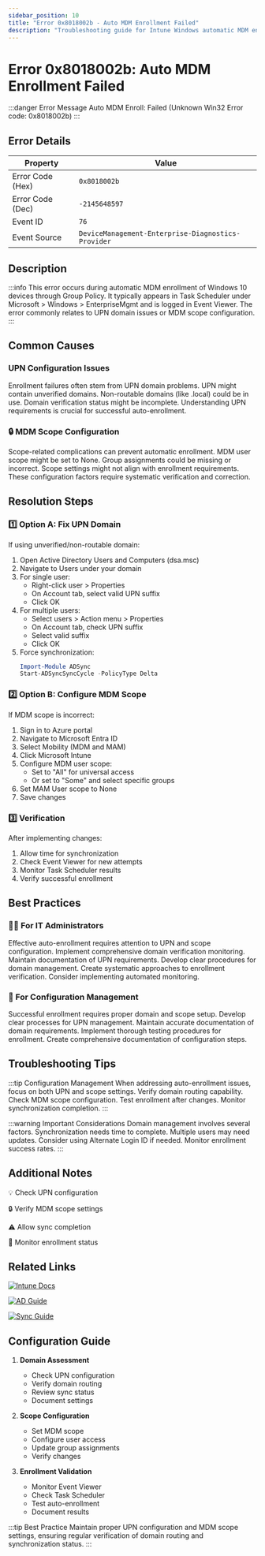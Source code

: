 ```yaml
---
sidebar_position: 10
title: "Error 0x8018002b - Auto MDM Enrollment Failed"
description: "Troubleshooting guide for Intune Windows automatic MDM enrollment error 0x8018002b"
---
```


# Error 0x8018002b: Auto MDM Enrollment Failed

:::danger Error Message
Auto MDM Enroll: Failed (Unknown Win32 Error code: 0x8018002b)
:::

## Error Details

<div class="error-details">

| Property | Value |
|----------|-------|
| Error Code (Hex) | `0x8018002b` |
| Error Code (Dec) | `-2145648597` |
| Event ID | `76` |
| Event Source | `DeviceManagement-Enterprise-Diagnostics-Provider` |

</div>

## Description

:::info
This error occurs during automatic MDM enrollment of Windows 10 devices through Group Policy. It typically appears in Task Scheduler under Microsoft > Windows > EnterpriseMgmt and is logged in Event Viewer. The error commonly relates to UPN domain issues or MDM scope configuration.
:::

## Common Causes

<div class="card-container">
<div class="cause-card">

### UPN Configuration Issues
Enrollment failures often stem from UPN domain problems. UPN might contain unverified domains. Non-routable domains (like .local) could be in use. Domain verification status might be incomplete. Understanding UPN requirements is crucial for successful auto-enrollment.

</div>
<div class="cause-card">

### 🔒 MDM Scope Configuration
Scope-related complications can prevent automatic enrollment. MDM user scope might be set to None. Group assignments could be missing or incorrect. Scope settings might not align with enrollment requirements. These configuration factors require systematic verification and correction.

</div>
</div>

## Resolution Steps

<div class="steps-container">

### 1️⃣ Option A: Fix UPN Domain
If using unverified/non-routable domain:
1. Open Active Directory Users and Computers (dsa.msc)
2. Navigate to Users under your domain
3. For single user:
   - Right-click user > Properties
   - On Account tab, select valid UPN suffix
   - Click OK
4. For multiple users:
   - Select users > Action menu > Properties
   - On Account tab, check UPN suffix
   - Select valid suffix
   - Click OK
5. Force synchronization:
   ```powershell
   Import-Module ADSync
   Start-ADSyncSyncCycle -PolicyType Delta
   ```

### 2️⃣ Option B: Configure MDM Scope
If MDM scope is incorrect:
1. Sign in to Azure portal
2. Navigate to Microsoft Entra ID
3. Select Mobility (MDM and MAM)
4. Click Microsoft Intune
5. Configure MDM user scope:
   - Set to "All" for universal access
   - Or set to "Some" and select specific groups
6. Set MAM User scope to None
7. Save changes

### 3️⃣ Verification
After implementing changes:
1. Allow time for synchronization
2. Check Event Viewer for new attempts
3. Monitor Task Scheduler results
4. Verify successful enrollment

</div>

## Best Practices

<div class="card-container">
<div class="practice-card">

### 👨‍💻 For IT Administrators
Effective auto-enrollment requires attention to UPN and scope configuration. Implement comprehensive domain verification monitoring. Maintain documentation of UPN requirements. Develop clear procedures for domain management. Create systematic approaches to enrollment verification. Consider implementing automated monitoring.

</div>
<div class="practice-card">

### 🔄 For Configuration Management
Successful enrollment requires proper domain and scope setup. Develop clear processes for UPN management. Maintain accurate documentation of domain requirements. Implement thorough testing procedures for enrollment. Create comprehensive documentation of configuration steps.

</div>
</div>

## Troubleshooting Tips

:::tip Configuration Management
When addressing auto-enrollment issues, focus on both UPN and scope settings. Verify domain routing capability. Check MDM scope configuration. Test enrollment after changes. Monitor synchronization completion.
:::

:::warning Important Considerations
Domain management involves several factors. Synchronization needs time to complete. Multiple users may need updates. Consider using Alternate Login ID if needed. Monitor enrollment success rates.
:::

## Additional Notes

<div class="notes-container">

💡 Check UPN configuration

🔒 Verify MDM scope settings

⚠️ Allow sync completion

👥 Monitor enrollment status

</div>

## Related Links

<div class="links-container">

[![Intune Docs](https://img.shields.io/badge/Intune-Auto_Enrollment-0078D4?style=for-the-badge&logo=microsoft)](https://docs.microsoft.com/en-us/mem/intune/enrollment/windows-enroll)

[![AD Guide](https://img.shields.io/badge/Windows-AD_Management-black?style=for-the-badge&logo=microsoft)](https://docs.microsoft.com/en-us/windows-server/identity/ad-ds/get-started/virtual-dc/active-directory-domain-services-overview)

[![Sync Guide](https://img.shields.io/badge/Azure-AD_Sync-blue?style=for-the-badge&logo=microsoft)](https://docs.microsoft.com/en-us/azure/active-directory/hybrid/how-to-connect-sync-whatis)

</div>

## Configuration Guide

1. **Domain Assessment**
   - Check UPN configuration
   - Verify domain routing
   - Review sync status
   - Document settings

2. **Scope Configuration**
   - Set MDM scope
   - Configure user access
   - Update group assignments
   - Verify changes

3. **Enrollment Validation**
   - Monitor Event Viewer
   - Check Task Scheduler
   - Test auto-enrollment
   - Document results

:::tip Best Practice
Maintain proper UPN configuration and MDM scope settings, ensuring regular verification of domain routing and synchronization status.
::: 